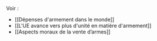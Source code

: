 Voir :

- [[Dépenses d'armement dans le monde]]
- [[L'UE avance vers plus d'unité en matière d'armement]]
- [[Aspects moraux de la vente d’armes]]